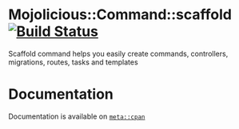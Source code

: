 # Mojolicious::Command::scaffold [![Build Status](https://travis-ci.org/crlcu/Mojolicious-Command-scaffold.svg?branch=master)](https://travis-ci.org/crlcu/Mojolicious-Command-scaffold)
Scaffold command helps you easily create commands, controllers, migrations, routes, tasks and templates

# Documentation
Documentation is available on [`meta::cpan`](https://metacpan.org/pod/Mojolicious::Command::scaffold)
